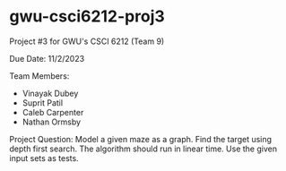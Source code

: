 # gwu-csci6212-proj3
Project #3 for GWU's CSCI 6212 (Team 9)

Due Date: 11/2/2023

Team Members:
 - Vinayak Dubey
 - Suprit Patil
 - Caleb Carpenter
 - Nathan Ormsby

Project Question: Model a given maze as a graph. Find the target using depth first search. The algorithm should run in linear time. Use the given input sets as tests.
